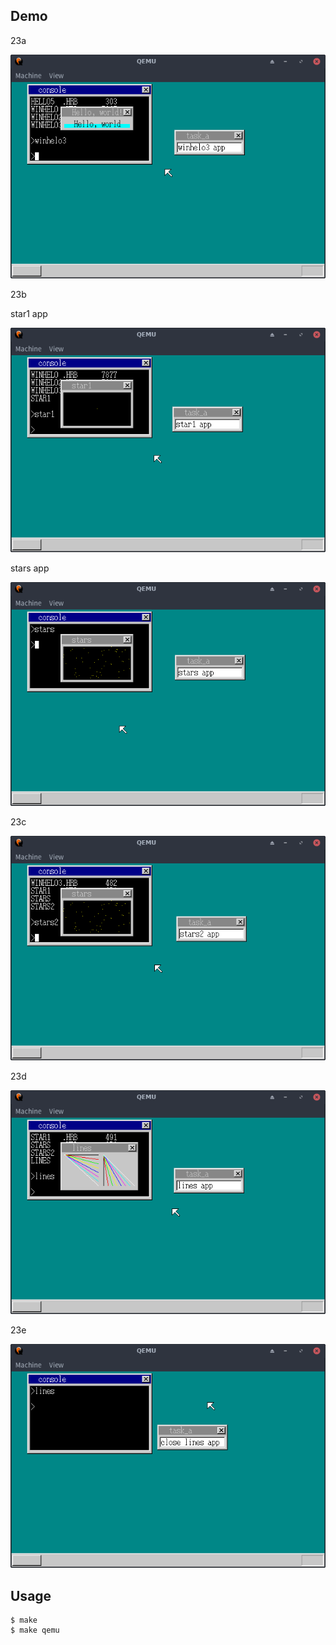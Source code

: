 ## Demo

23a

![template](https://github.com/watermelon892/OSPractice/blob/master/23_Graphic/pic/23a.png)

23b

star1 app

![template](https://github.com/watermelon892/OSPractice/blob/master/23_Graphic/pic/23b-1.png)

stars app

![template](https://github.com/watermelon892/OSPractice/blob/master/23_Graphic/pic/23b-2.png)

23c

![template](https://github.com/watermelon892/OSPractice/blob/master/23_Graphic/pic/23c.png)

23d

![template](https://github.com/watermelon892/OSPractice/blob/master/23_Graphic/pic/23d.png)

23e

![template](https://github.com/watermelon892/OSPractice/blob/master/23_Graphic/pic/23e.png)

## Usage

```
$ make
$ make qemu
```
